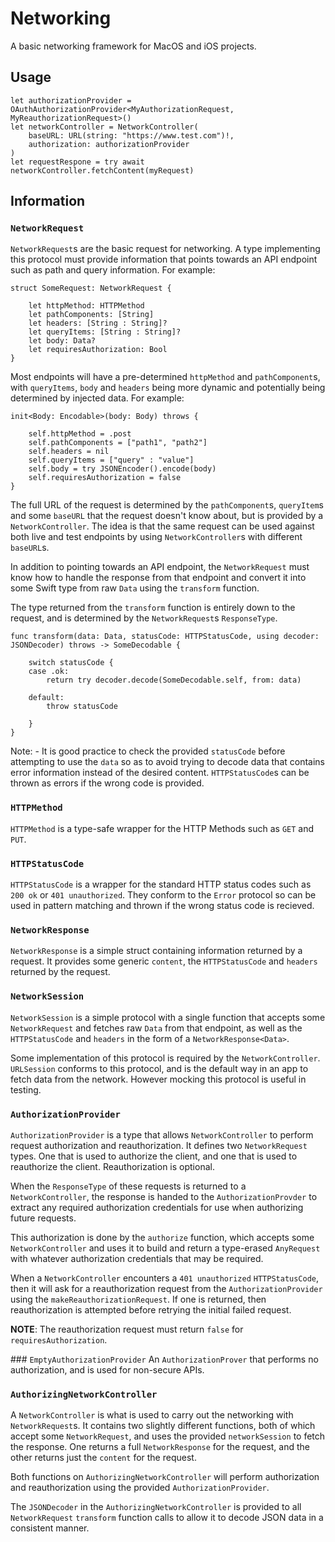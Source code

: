 # Networking

A basic networking framework for MacOS and iOS projects.

## Usage

```
let authorizationProvider = OAuthAuthorizationProvider<MyAuthorizationRequest, MyReauthorizationRequest>()
let networkController = NetworkController(
    baseURL: URL(string: "https://www.test.com")!,
    authorization: authorizationProvider
)
let requestRespone = try await networkController.fetchContent(myRequest)
```

## Information

### `NetworkRequest`
`NetworkRequest`s are the basic request for networking. A type implementing this protocol must provide information that points towards an API endpoint such as path and query information. For example:

```
struct SomeRequest: NetworkRequest {

    let httpMethod: HTTPMethod
    let pathComponents: [String]
    let headers: [String : String]?
    let queryItems: [String : String]?
    let body: Data?
    let requiresAuthorization: Bool
}
```

Most endpoints will have a pre-determined `httpMethod` and `pathComponent`s, with `queryItems`, `body` and `headers` being more dynamic and potentially being determined by injected data. For example:

```
init<Body: Encodable>(body: Body) throws {

    self.httpMethod = .post
    self.pathComponents = ["path1", "path2"]
    self.headers = nil
    self.queryItems = ["query" : "value"]
    self.body = try JSONEncoder().encode(body)
    self.requiresAuthorization = false
}
```
The full URL of the request is determined by the `pathComponent`s, `queryItem`s and some `baseURL` that the request doesn't know about, but is provided by a `NetworkController`. The idea is that the same request can be used against both live and test endpoints by using `NetworkController`s with different `baseURL`s.


In addition to pointing towards an API endpoint, the `NetworkRequest` must know how to handle the response from that endpoint and convert it into some Swift type from raw `Data` using the `transform` function.

The type returned from the `transform` function is entirely down to the request, and is determined by the `NetworkRequest`s `ResponseType`.

```
func transform(data: Data, statusCode: HTTPStatusCode, using decoder: JSONDecoder) throws -> SomeDecodable {
        
    switch statusCode {
    case .ok:
        return try decoder.decode(SomeDecodable.self, from: data)
            
    default:
        throw statusCode
            
    }
}
```

Note: - It is good practice to check the provided `statusCode` before attempting to use the `data` so as to avoid trying to decode data that contains error information instead of the desired content. `HTTPStatusCode`s can be thrown as errors if the wrong code is provided.

### `HTTPMethod`
`HTTPMethod` is a type-safe wrapper for the HTTP Methods such as `GET` and `PUT`.

### `HTTPStatusCode`
`HTTPStatusCode` is a wrapper for the standard HTTP status codes such as `200 ok` or `401 unauthorized`. They conform to the `Error` protocol so can be used in pattern matching and thrown if the wrong status code is recieved.

### `NetworkResponse`
`NetworkResponse` is a simple struct containing information returned by a request. It provides some generic `content`, the `HTTPStatusCode` and `headers` returned  by the request.

### `NetworkSession`
`NetworkSession` is a simple protocol with a single function that accepts some `NetworkRequest` and fetches raw `Data` from that endpoint, as well as the `HTTPStatusCode` and `headers` in the form of a `NetworkResponse<Data>`.

Some implementation of this protocol is required by the `NetworkController`. `URLSession` conforms to this protocol, and is the default way in an app to fetch data from the network. However mocking this protocol is useful in testing.

### `AuthorizationProvider`
`AuthorizationProvider` is a type that allows `NetworkController` to perform request authorization and reauthorization. It defines two `NetworkRequest` types. One that is used to authorize the client, and one that is used to reauthorize the client. Reauthorization is optional.

When the `ResponseType` of these requests is returned to a `NetworkController`, the response is handed to the `AuthorizationProvder` to extract any required authorization credentials for use when authorizing future requests.

This authorization is done by the `authorize` function, which accepts some `NetworkController` and uses it to build and return a type-erased `AnyRequest` with whatever authorization credentials that may be required.

When a `NetworkController` encounters a `401 unauthorized` `HTTPStatusCode`, then it will ask for a reauthorization request from the `AuthorizationProvider` using the `makeReauthorizationRequest`. If one is returned, then reauthorization is attempted before retrying the initial failed request. 

**NOTE**: The reauthorization request must return `false` for `requiresAuthorization`.

### `EmptyAuthorizationProvider`
An `AuthorizationProver` that performs no authorization, and is used for non-secure APIs.

### `AuthorizingNetworkController`

A `NetworkController` is what is used to carry out the networking with `NetworkRequest`s. It contains two slightly different functions, both of which accept some `NetworkRequest`, and uses the provided `networkSession` to fetch the response. One returns a full `NetworkResponse` for the request, and the other returns just the `content` for the request.

Both functions on `AuthorizingNetworkController` will perform authorization and reauthorization using the provided `AuthorizationProvider`.

The `JSONDecoder` in the `AuthorizingNetworkController` is provided to all `NetworkRequest` `transform` function calls to allow it to decode JSON data in a consistent manner.

